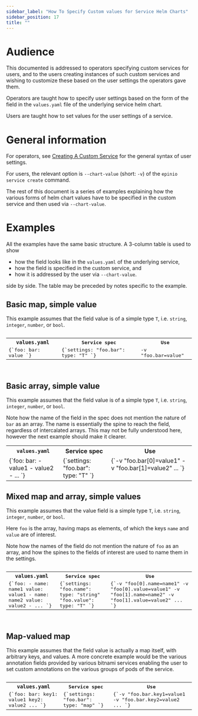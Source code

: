 ```yaml
---
sidebar_label: "How To Specify Custom values for Service Helm Charts"
sidebar_position: 17
title: ""
---
```


# Audience

This documented is addressed to operators specifying custom services for users, and to the users
creating instances of such custom services and wishing to customize these based on the user settings
the operators gave them.

Operators are taught how to specify user settings based on the form of the field in the
`values.yaml` file of the underlying service helm chart.

Users are taught how to set values for the user settings of a service.

# General information

For operators, see [Creating A Custom Service](create_custom_service.md) for the general syntax of
user settings.

For users, the relevant option is `--chart-value` (short: `-v`) of the `epinio service create`
command.

The rest of this document is a series of examples explaining how the various forms of helm chart
values have to be specified in the custom service and then used via `--chart-value`.

# Examples

All the examples have the same basic structure. A 3-column table is used to show

 - how the field looks like in the `values.yaml` of the underlying service,
 - how the field is specified in the custom service, and
 - how it is addressed by the user via `--chart-value`.

side by side. The table may be preceded by notes specific to the example.

## Basic map, simple value

This example assumes that the field value is of a simple type `T`, i.e. `string`, `integer`,
`number`, or `bool`.

<pre>
<table>
<tr>
<th><code>values.yaml</code></th>
<th>Service spec</th>
<th>Use</th>
</tr>
<tr valign='top'>
<td>
<CodeBlock language="yaml" showLineNumbers>
{`foo:
  bar: value
`}
</CodeBlock>
</td>
<td>
<CodeBlock language="yaml" showLineNumbers>
{`settings:
  "foo.bar":
    type: "T"
`}
</CodeBlock>
</td>
<td>
<CodeBlock language="yaml" showLineNumbers>
-v "foo.bar=value"
</CodeBlock>
</td>
</tr>
</table>
</pre>

## Basic array, simple value

This example assumes that the field value is of a simple type `T`, i.e. `string`, `integer`,
`number`, or `bool`.

Note how the name of the field in the spec does not mention the nature of `bar` as an array.  The
name is essentially the spine to reach the field, regardless of intercalated arrays.  This may not
be fully understood here, however the next example should make it clearer.

<table>
<tr>
<th><code>values.yaml</code></th>
<th>Service spec</th>
<th>Use</th>
</tr>
<tr valign='top'>
<td>
<CodeBlock language="yaml" showLineNumbers>
{`foo:
  bar:
    - value1
    - value2
    - ...
`}
</CodeBlock>
</td>
<td>
<CodeBlock language="yaml" showLineNumbers>
{`settings:
  "foo.bar":
    type: "T"
`}
</CodeBlock>
</td>
<td>
<CodeBlock language="yaml" showLineNumbers>
{`-v "foo.bar[0]=value1"
-v "foo.bar[1]=value2"
...
`}
</CodeBlock>
</td>
</tr>
</table>

## Mixed map and array, simple values

This example assumes that the value field is a simple type `T`, i.e. `string`, `integer`,
`number`, or `bool`.

Here `foo` is the array, having maps as elements, of which the keys `name` and `value` are of
interest.

Note how the names of the field do not mention the nature of `foo` as an array, and how the spines
to the fields of interest are used to name them in the settings.

<pre>
<table>
<tr>
<th><code>values.yaml</code></th>
<th>Service spec</th>
<th>Use</th>
</tr>
<tr valign='top'>
<td>
<CodeBlock language="yaml" showLineNumbers>
{`foo:
  - name: name1
    value: value1
  - name: name2
    value: value2
  - ...
`}
</CodeBlock>
</td>
<td>
<CodeBlock language="yaml" showLineNumbers>
{`settings:
  "foo.name":
    type: "string"
  "foo.value":
    type: "T"
`}
</CodeBlock>
</td>
<td>
<CodeBlock language="yaml" showLineNumbers>
{`-v "foo[0].name=name1"
-v "foo[0].value=value1"
-v "foo[1].name=name2"
-v "foo[1].value=value2"
...
`}
</CodeBlock>
</td>
</tr>
</table>
</pre>

## Map-valued map

This example assumes that the field value is actually a map itself, with arbitrary keys, and
values. A more concrete example would be the various annotation fields provided by various bitnami
services enabling the user to set custom annotations on the various groups of pods of the service.

<pre>
<table>
<tr>
<th><code>values.yaml</code></th>
<th>Service spec</th>
<th>Use</th>
</tr>
<tr valign='top'>
<td>
<CodeBlock language="yaml" showLineNumbers>
{`foo:
  bar:
    key1: value1
    key2: value2
    ...
`}
</CodeBlock>
</td>
<td>
<CodeBlock language="yaml" showLineNumbers>
{`settings:
  "foo.bar":
    type: "map"
`}
</CodeBlock>
</td>
<td>
<CodeBlock language="yaml" showLineNumbers>
{`-v "foo.bar.key1=value1
-v "foo.bar.key2=value2
...
`}
</CodeBlock>
</td>
</tr>
</table>
</pre>
